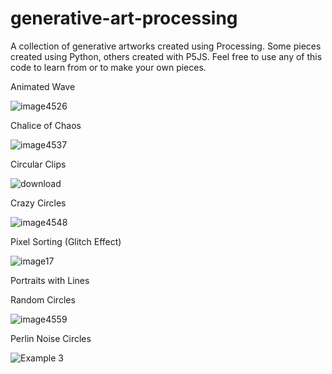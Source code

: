 # generative-art-processing
A collection of generative artworks created using Processing. Some pieces created using Python, others created with P5JS. Feel free to use any of this code to learn from or to make your own pieces. 

Animated Wave

![image4526](https://user-images.githubusercontent.com/51367943/129045908-6d71fd43-9ce5-45f4-89f6-c20b3416aee0.png)

Chalice of Chaos

![image4537](https://user-images.githubusercontent.com/51367943/129047813-bc573766-a0d7-4596-920d-288f07320ee1.png)

Circular Clips

![download](https://user-images.githubusercontent.com/51367943/129117782-649095af-1747-441e-b2f3-a8c00b6a6044.png)

Crazy Circles

![image4548](https://user-images.githubusercontent.com/51367943/129049252-2814cd1f-a8d8-45a4-837d-6a17c8ec795d.png)

Pixel Sorting (Glitch Effect)

![image17](https://user-images.githubusercontent.com/51367943/129098761-83aeb09b-65fb-4b09-869a-e9cc281e1584.png)

Portraits with Lines

Random Circles

![image4559](https://user-images.githubusercontent.com/51367943/129049282-43367eba-8122-4704-8800-d4e8e848c60e.png)

Perlin Noise Circles

![Example 3](https://user-images.githubusercontent.com/51367943/128908095-259baa1f-24dc-4440-ba42-0ab50fdf2d10.PNG)
